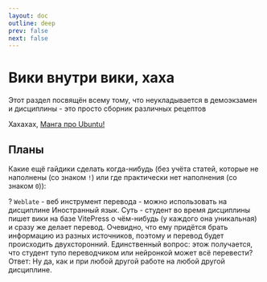 ```yaml
---
layout: doc
outline: deep
prev: false
next: false
---
```


# Вики внутри вики, хаха

Этот раздел посвящён всему тому, что неукладывается в демоэкзамен и дисциплины - это просто сборник различных рецептов


Хахахах, [Манга про Ubuntu!](https://remanga.org/manga/ubunchu/main)


## Планы

Какие ещё гайдики сделать когда-нибудь (без учёта статей, которые не наполнены (со знаком `!`) или где практически нет наполнения (со знаком `0`)):

? `Weblate` - веб инструмент перевода - можно использовать на дисциплине Иностранный язык. Суть - студент во время дисциплины пишет вики на базе VitePress о чём-нибудь (у каждого она уникальная) и сразу же делает перевод. Очевидно, что ему придётся брать информацию из разных источников, поэтому и перевод будет происходить двухсторонний. Единственный вопрос: этож получается, что студент тупо переводчиком или нейронкой может всё перевести? Ответ: Ну да, как и при любой другой работе на любой другой дисциплине.